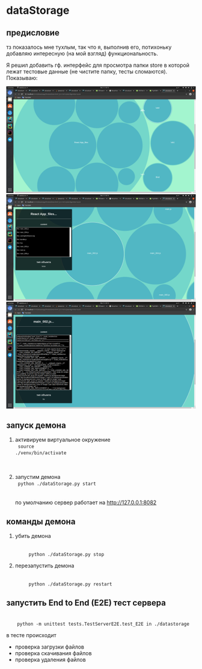 # dataStorage

## предисловие
тз показалось мне тухлым, так что я, выполнив его,  потихоньку
добавляю интересную (на мой взгляд) функциональность.

Я решил добавить гф. интерфейс для просмотра папки store в которой лежат тестовые данные (не чистите папку, тесты 
сломаются). Показываю:

![1.png](./store/test_data/1.png)
![2.png](./store/test_data/2.png)
![3.png](./store/test_data/3.png)

## запуск демона
1) активируем виртуальное окружение 
   <br/>
    <code>
        source ./venv/bin/activate 
    </code>
    <br/>   
    <br/>   

2) запустим демона
   <br/>
    <code>
        python ./dataStorage.py start 
   </code>
   <br/>
   <br/>
   по умолчанию сервер работает на http://127.0.0.1:8082
   
## команды демона
1) убить демона
    
    <code>
        python ./dataStorage.py stop 
   </code>


2) перезапустить демона

    <code>
        python ./dataStorage.py restart 
   </code>


## запустить End to End (E2E) тест сервера
<code>
    python -m unittest tests.TestServerE2E.test_E2E in ./datastorage
</code>

в тесте происходит 

- проверка загрузки файлов
- проверка скачивания файлов
- проверка удаления файлов


    